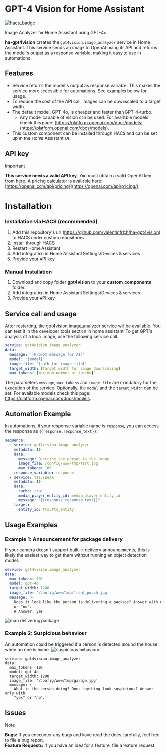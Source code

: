 # GPT-4 Vision for Home Assistant
[![hacs_badge](https://img.shields.io/badge/HACS-Custom-orange.svg?style=for-the-badge)](https://github.com/custom-components/hacs)

Image Analyzer for Home Assistant using GPT-4o.

**ha-gpt4vision** creates the `gpt4vision.image_analyzer` service in Home Assistant.
This service sends an image to OpenAI using its API and returns the model's output as a response variable, making it easy to use in automations.

## Features
- Service returns the model's output as response variable. This makes the service more accessible for automations. See examples below for usage.
- To reduce the cost of the API call, images can be downscaled to a target width.
- The default model, GPT-4o, is cheaper and faster than GPT-4-turbo.
  - Any model capable of vision can be used. For available models check this page: [https://platform.openai.com/docs/models](https://platform.openai.com/docs/models).
- This custom component can be installed through HACS and can be set up in the Home Assistant UI.

## API key
> [!IMPORTANT]  
> **This service needs a valid API key**. You must obtain a valid OpenAI key from [here](https://platform.openai.com/api-keys).
> A pricing calculator is available here: [https://openai.com/api/pricing/](https://openai.com/api/pricing/).

# Installation
### Installation via HACS (recommended)
1. Add this repository's url (https://github.com/valentinfrlch/ha-gpt4vision) to HACS under custom repositories.
2. Install through HACS
3. Restart Home Assistant
4. Add integration in Home Assistant Settings/Devices & services
5. Provide your API key

### Manual Installation
1. Download and copy folder **gpt4vision** to your **custom_components** folder.
2. Add integration in Home Assistant Settings/Devices & services
3. Provide your API key

## Service call and usage
After restarting, the gpt4vision.image_analyzer service will be available. You can test it in the developer tools section in home assistant.
To get GPT's analysis of a local image, use the following service call.

```yaml
service: gpt4vision.image_analyzer
data:
  message: '[Prompt message for AI]'
  model: '[model]'
  image_file: '[path for image file]'
  target_width: [Target width for image downscaling]
  max_tokens: [maximum number of tokens]'
```
The parameters `message`, `max_tokens` and `image_file` are mandatory for the execution of the service.
Optionally, the `model` and the `target_width` can be set. For available models check this page: https://platform.openai.com/docs/models.

## Automation Example
In automations, if your response variable name is `response`, you can access the response as `{{response.response_text}}`:
```yaml
sequence:
  - service: gpt4vision.image_analyzer
    metadata: {}
    data:
      message: Describe the person in the image
      image_file: /config/www/tmp/test.jpg
      max_tokens: 100
    response_variable: response
  - service: tts.speak
    metadata: {}
    data:
      cache: true
      media_player_entity_id: media_player.entity_id
      message: "{{response.response_text}}"
    target:
      entity_id: tts.tts_entity
```

## Usage Examples
### Example 1: Announcement for package delivery
If your camera doesn't support built-in delivery announcements, this is likely the easiest way to get them without running an object detection model.

```yaml
service: gpt4vision.image_analyzer
data:
  max_tokens: 100
  model: gpt-4o
  target_width: 1280
  image_file: '/config/www/tmp/front_porch.jpg'
  message: >-
    Does it look like the person is delivering a package? Answer with only "yes"
    or "no".
    # Answer: yes
```
<img alt="man delivering package" src="https://github.com/valentinfrlch/ha-gpt4vision/assets/85313672/ab615fd5-25b5-4e07-9c44-b10ec7a678c0">

### Example 2: Suspicious behaviour
An automation could be triggered if a person is detected around the house when no one is home.
![suspicious behaviour](https://github.com/valentinfrlch/ha-gpt4vision/assets/85313672/411678c4-f344-4eeb-9eb2-b78484a4d872)

```
service: gpt4vision.image_analyzer
data:
  max_tokens: 100
  model: gpt-4o
  target_width: 1280
  image_file: '/config/www/tmp/garage.jpg'
  message: >-
    What is the person doing? Does anything look suspicious? Answer only with
    "yes" or "no".
```
## Issues
> [!NOTE]
> **Bugs:** If you encounter any bugs and have read the docs carefully, feel free to file a bug report.  
> **Feature Requests:** If you have an idea for a feature, file a feature request.